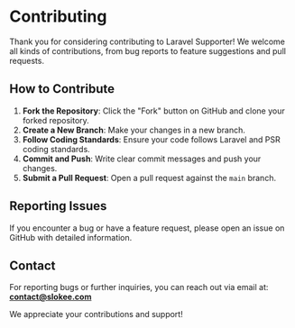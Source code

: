 # Contributing

Thank you for considering contributing to Laravel Supporter! We welcome all kinds of contributions, from bug reports to feature suggestions and pull requests.

## How to Contribute

1. **Fork the Repository**: Click the "Fork" button on GitHub and clone your forked repository.
2. **Create a New Branch**: Make your changes in a new branch.
3. **Follow Coding Standards**: Ensure your code follows Laravel and PSR coding standards.
4. **Commit and Push**: Write clear commit messages and push your changes.
5. **Submit a Pull Request**: Open a pull request against the `main` branch.

## Reporting Issues

If you encounter a bug or have a feature request, please open an issue on GitHub with detailed information.

## Contact

For reporting bugs or further inquiries, you can reach out via email at: **contact@slokee.com**

We appreciate your contributions and support!